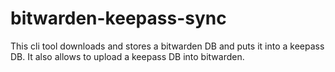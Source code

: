 # bitwarden-keepass-sync
This cli tool downloads and stores a bitwarden DB and puts it into a keepass DB. It also allows to upload a keepass DB into bitwarden.
